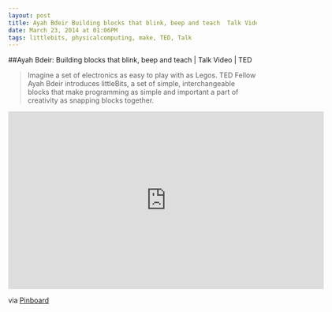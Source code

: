 ```yaml
---
layout: post
title: Ayah Bdeir Building blocks that blink, beep and teach  Talk Video  TED
date: March 23, 2014 at 01:06PM
tags: littlebits, physicalcomputing, make, TED, Talk
---
```

##Ayah Bdeir: Building blocks that blink, beep and teach | Talk Video | TED
> Imagine a set of electronics as easy to play with as Legos. TED Fellow Ayah Bdeir introduces littleBits, a set of simple, interchangeable blocks that make programming as simple and important a part of creativity as snapping blocks together.  

<iframe src="http://embed.ted.com/talks/ayah_bdeir_building_blocks_that_blink_beep_and_teach.html" width="640" height="360" frameborder="0" scrolling="no" webkitAllowFullScreen mozallowfullscreen allowFullScreen></iframe>  


via [Pinboard](http://ift.tt/1polAIs) 
